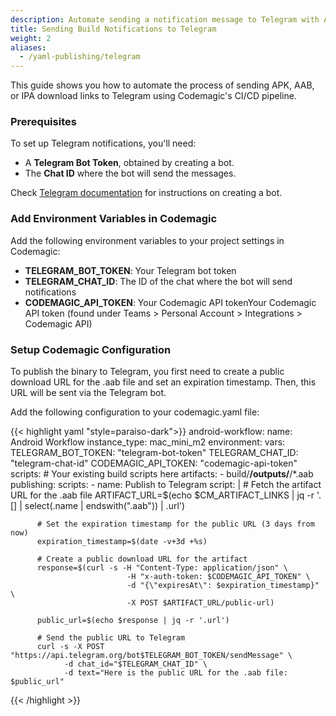```yaml
---
description: Automate sending a notification message to Telegram with APK, AAB, or IPA download links using its HTTP API via cURL
title: Sending Build Notifications to Telegram
weight: 2
aliases:
  - /yaml-publishing/telegram
---
```


This guide shows you how to automate the process of sending APK, AAB, or IPA download links to Telegram using Codemagic's CI/CD pipeline.

### Prerequisites

To set up Telegram notifications, you'll need:

- A **Telegram Bot Token**, obtained by creating a bot.
- The **Chat ID** where the bot will send the messages.

Check [Telegram documentation](https://core.telegram.org/bots#how-do-i-create-a-bot) for instructions on creating a bot.


### Add Environment Variables in Codemagic

Add the following environment variables to your project settings in Codemagic:

- **TELEGRAM_BOT_TOKEN**: Your Telegram bot token
- **TELEGRAM_CHAT_ID**: The ID of the chat where the bot will send notifications
- **CODEMAGIC_API_TOKEN**: Your Codemagic API tokenYour Codemagic API token (found under Teams > Personal Account > Integrations > Codemagic API)

### Setup Codemagic Configuration

To publish the binary to Telegram, you first need to create a public download URL for the .aab file and set an expiration timestamp. Then, this URL will be sent via the Telegram bot.

Add the following configuration to your codemagic.yaml file:

{{< highlight yaml "style=paraiso-dark">}}
android-workflow:
  name: Android Workflow
  instance_type: mac_mini_m2
  environment:
    vars:
      TELEGRAM_BOT_TOKEN: "telegram-bot-token"
      TELEGRAM_CHAT_ID: "telegram-chat-id"
      CODEMAGIC_API_TOKEN: "codemagic-api-token"
  scripts:
      # Your existing build scripts here
  artifacts:
    - build/**/outputs/**/*.aab
  publishing:
    scripts:
      - name: Publish to Telegram
        script: | 
          # Fetch the artifact URL for the .aab file
          ARTIFACT_URL=$(echo $CM_ARTIFACT_LINKS | jq -r '.[] | select(.name | endswith(".aab")) | .url')

          # Set the expiration timestamp for the public URL (3 days from now)
          expiration_timestamp=$(date -v+3d +%s)

          # Create a public download URL for the artifact
          response=$(curl -s -H "Content-Type: application/json" \
                              -H "x-auth-token: $CODEMAGIC_API_TOKEN" \
                              -d "{\"expiresAt\": $expiration_timestamp}" \
                              -X POST $ARTIFACT_URL/public-url)

          public_url=$(echo $response | jq -r '.url')

          # Send the public URL to Telegram
          curl -s -X POST "https://api.telegram.org/bot$TELEGRAM_BOT_TOKEN/sendMessage" \
                -d chat_id="$TELEGRAM_CHAT_ID" \
                -d text="Here is the public URL for the .aab file: $public_url"
{{< /highlight >}}